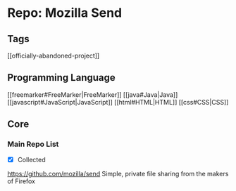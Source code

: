 # Repo: Mozilla Send

## Tags
[[officially-abandoned-project]]
## Programming Language
[[freemarker#FreeMarker|FreeMarker]] [[java#Java|Java]] [[javascript#JavaScript|JavaScript]] [[html#HTML|HTML]] [[css#CSS|CSS]] 
## Core

### Main Repo List

- [X] Collected

https://github.com/mozilla/send
Simple, private file sharing from the makers of Firefox 
